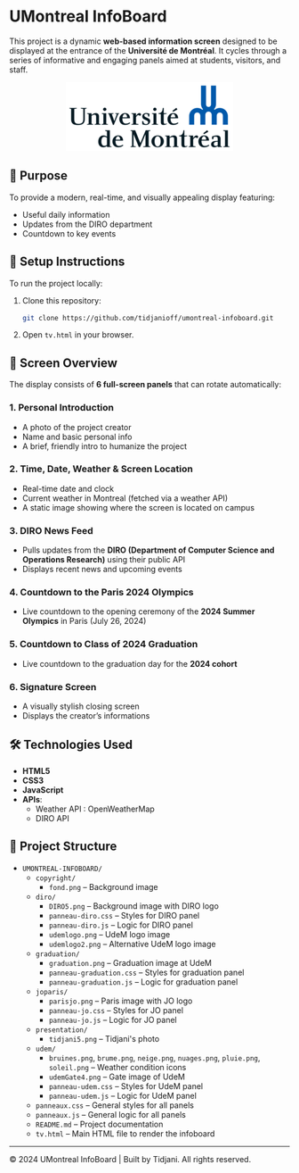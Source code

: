 # UMontreal InfoBoard

This project is a dynamic **web-based information screen** designed to be displayed at the entrance of the **Université de Montréal**. It cycles through a series of informative and engaging panels aimed at students, visitors, and staff.

<p align="center">
  <img src="diro/udemlogo2.png">
</p>

## 🎯 Purpose

To provide a modern, real-time, and visually appealing display featuring:

- Useful daily information  
- Updates from the DIRO department  
- Countdown to key events  

## 🚀 Setup Instructions

To run the project locally:

1. Clone this repository:
   ```bash
   git clone https://github.com/tidjanioff/umontreal-infoboard.git 
    ```

2. Open `tv.html` in your browser.  

## 🧩 Screen Overview

The display consists of **6 full-screen panels** that can rotate automatically:

### 1. Personal Introduction

- A photo of the project creator  
- Name and basic personal info  
- A brief, friendly intro to humanize the project  

### 2. Time, Date, Weather & Screen Location

- Real-time date and clock  
- Current weather in Montreal (fetched via a weather API)  
- A static image showing where the screen is located on campus

### 3. DIRO News Feed

- Pulls updates from the **DIRO (Department of Computer Science and Operations Research)** using their public API  
- Displays recent news and upcoming events  

### 4. Countdown to the Paris 2024 Olympics

- Live countdown to the opening ceremony of the **2024 Summer Olympics** in Paris (July 26, 2024)  

### 5. Countdown to Class of 2024 Graduation

- Live countdown to the graduation day for the **2024 cohort**   

### 6. Signature Screen

- A visually stylish closing screen  
- Displays the creator’s informations 

## 🛠️ Technologies Used

- **HTML5**  
- **CSS3** 
- **JavaScript** 
- **APIs**:  
  - Weather API : OpenWeatherMap
  - DIRO API  

## 📁 Project Structure

- `UMONTREAL-INFOBOARD/`
  - `copyright/`
    - `fond.png` – Background image
  - `diro/`
    - `DIRO5.png` – Background image with DIRO logo
    - `panneau-diro.css` – Styles for DIRO panel
    - `panneau-diro.js` – Logic for DIRO panel
    - `udemlogo.png` – UdeM logo image
    - `udemlogo2.png` – Alternative UdeM logo image
  - `graduation/`
    - `graduation.png` – Graduation image at UdeM
    - `panneau-graduation.css` – Styles for graduation panel
    - `panneau-graduation.js` – Logic for graduation panel
  - `joparis/`
    - `parisjo.png` – Paris image with JO logo
    - `panneau-jo.css` – Styles for JO panel
    - `panneau-jo.js` – Logic for JO panel
  - `presentation/`
    - `tidjani5.png` – Tidjani's photo
  - `udem/`
    - `bruines.png`, `brume.png`, `neige.png`, `nuages.png`, `pluie.png`, `soleil.png` – Weather condition icons
    - `udemGate4.png` – Gate image of UdeM
    - `panneau-udem.css` – Styles for UdeM panel
    - `panneau-udem.js` – Logic for UdeM panel
  - `panneaux.css` – General styles for all panels
  - `panneaux.js` – General logic for all panels
  - `README.md` – Project documentation
  - `tv.html` – Main HTML file to render the infoboard


---

© 2024 UMontreal InfoBoard | Built by Tidjani. All rights reserved.
